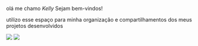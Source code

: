 olá me chamo *Kelly* Sejam bem-vindos!

utilizo esse espaço para minha organização e compartilhamentos dos meus projetos desenvolvidos

![](https://media1.tenor.com/m/KzQJQfTS6XUAAAAC/winnie-the-pooh-kiss.gif)  ![](https://media1.tenor.com/m/zMQs175tn4IAAAAC/pooh-pooh-bear.gif)
